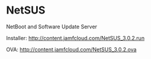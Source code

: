 NetSUS
======

NetBoot and Software Update Server

Installer:
http://content.jamfcloud.com/NetSUS_3.0.2.run

OVA:
http://content.jamfcloud.com/NetSUS_3.0.2.ova
